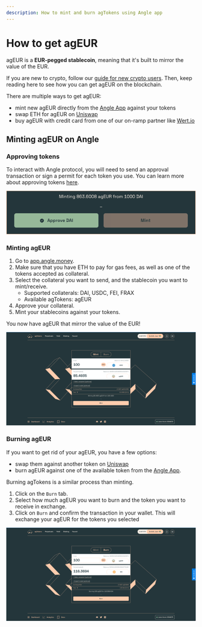 ```yaml
---
description: How to mint and burn agTokens using Angle app
---
```


# How to get agEUR 

agEUR is a **EUR-pegged stablecoin**, meaning that it's built to mirror the value of the EUR. 

If you are new to crypto, follow our [guide for new crypto users](/app-guides/newbie.md). Then, keep reading here to see how you can get agEUR on the blockchain. 

There are multiple ways to get agEUR: 

- mint new agEUR directly from the [Angle App](https://app.angle.money/) against your tokens
- swap ETH for agEUR on [Uniswap](https://app.uniswap.org)
- buy agEUR with credit card from one of our on-ramp partner like [Wert.io](https://widget.wert.io/01FPZ4G1VMZ67MGC83NADPB0F8/redirect/?commodity=agEUR&commodities=agEUR,agEUR%3Aethereum)

## Minting agEUR on Angle

### Approving tokens

To interact with Angle protocol, you will need to send an approval transaction or sign a permit for each token you use. You can learn more about approving tokens [here](app-faq/#why-do-i-need-to-approve-the-same-token-multiple-times).

![Approving tokens](../.gitbook/assets/approving-tokens.png)

### Minting agEUR

1. Go to [app.angle.money](https://app.angle.money/#/user/mint).
2. Make sure that you have ETH to pay for gas fees, as well as one of the tokens accepted as collateral.
3. Select the collateral you want to send, and the stablecoin you want to mint/receive.
   * Supported collaterals: DAI, USDC, FEI, FRAX
   * Available agTokens: agEUR
4. Approve your collateral. 
5. Mint your stablecoins against your tokens.

You now have agEUR that mirror the value of the EUR!

![Minting agEUR](../.gitbook/assets/mint-usdc-agEUR.png)

### Burning agEUR

If you want to get rid of your agEUR, you have a few options: 
- swap them against another token on [Uniswap](https://app.uniswap.org)
- burn agEUR against one of the available token from the [Angle App](https://app.angle.money/#/user/burn). 

Burning agTokens is a similar process than minting.

1. Click on the `Burn` tab.
2. Select how much agEUR you want to burn and the token you want to receive in exchange.
4. Click on `Burn` and confirm the transaction in your wallet. This will exchange your agEUR for the tokens you selected

![Burning agEUR](../.gitbook/assets/burn-agEUR-DAI.png)
